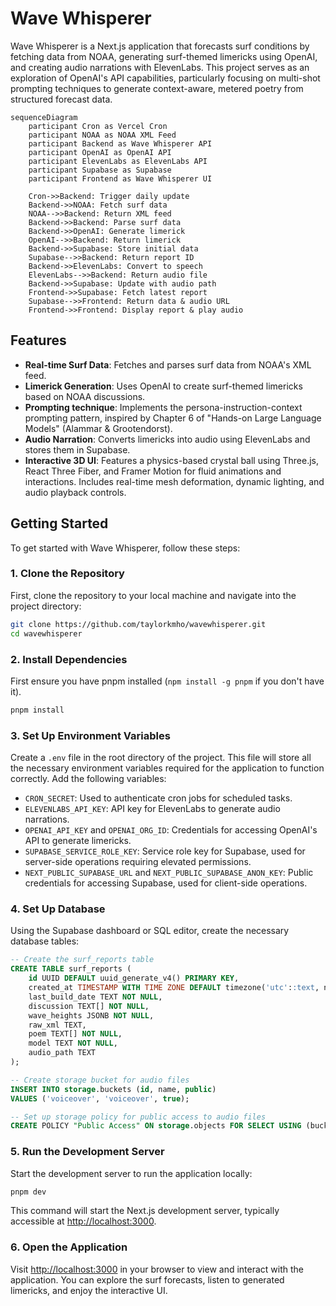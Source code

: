 # Wave Whisperer

Wave Whisperer is a Next.js application that forecasts surf conditions by fetching data from NOAA, generating surf-themed limericks using OpenAI, and creating audio narrations with ElevenLabs. This project serves as an exploration of OpenAI's API capabilities, particularly focusing on multi-shot prompting techniques to generate context-aware, metered poetry from structured forecast data.

```mermaid
sequenceDiagram
    participant Cron as Vercel Cron
    participant NOAA as NOAA XML Feed
    participant Backend as Wave Whisperer API
    participant OpenAI as OpenAI API
    participant ElevenLabs as ElevenLabs API
    participant Supabase as Supabase
    participant Frontend as Wave Whisperer UI

    Cron->>Backend: Trigger daily update
    Backend->>NOAA: Fetch surf data
    NOAA-->>Backend: Return XML feed
    Backend->>Backend: Parse surf data
    Backend->>OpenAI: Generate limerick
    OpenAI-->>Backend: Return limerick
    Backend->>Supabase: Store initial data
    Supabase-->>Backend: Return report ID
    Backend->>ElevenLabs: Convert to speech
    ElevenLabs-->>Backend: Return audio file
    Backend->>Supabase: Update with audio path
    Frontend->>Supabase: Fetch latest report
    Supabase-->>Frontend: Return data & audio URL
    Frontend->>Frontend: Display report & play audio
```

## Features

- **Real-time Surf Data**: Fetches and parses surf data from NOAA's XML feed.
- **Limerick Generation**: Uses OpenAI to create surf-themed limericks based on NOAA discussions.
- **Prompting technique**: Implements the persona-instruction-context prompting pattern, inspired by Chapter 6 of "Hands-on Large Language Models" (Alammar & Grootendorst).
- **Audio Narration**: Converts limericks into audio using ElevenLabs and stores them in Supabase.
- **Interactive 3D UI**: Features a physics-based crystal ball using Three.js, React Three Fiber, and Framer Motion for fluid animations and interactions. Includes real-time mesh deformation, dynamic lighting, and audio playback controls.

## Getting Started

To get started with Wave Whisperer, follow these steps:

### 1. Clone the Repository

First, clone the repository to your local machine and navigate into the project directory:

```bash
git clone https://github.com/taylorkmho/wavewhisperer.git
cd wavewhisperer
```

### 2. Install Dependencies

First ensure you have pnpm installed (`npm install -g pnpm` if you don't have it).

```bash
pnpm install
```

### 3. Set Up Environment Variables

Create a `.env` file in the root directory of the project. This file will store all the necessary environment variables required for the application to function correctly. Add the following variables:

- `CRON_SECRET`: Used to authenticate cron jobs for scheduled tasks.
- `ELEVENLABS_API_KEY`: API key for ElevenLabs to generate audio narrations.
- `OPENAI_API_KEY` and `OPENAI_ORG_ID`: Credentials for accessing OpenAI's API to generate limericks.
- `SUPABASE_SERVICE_ROLE_KEY`: Service role key for Supabase, used for server-side operations requiring elevated permissions.
- `NEXT_PUBLIC_SUPABASE_URL` and `NEXT_PUBLIC_SUPABASE_ANON_KEY`: Public credentials for accessing Supabase, used for client-side operations.

### 4. Set Up Database

Using the Supabase dashboard or SQL editor, create the necessary database tables:

```sql
-- Create the surf_reports table
CREATE TABLE surf_reports (
    id UUID DEFAULT uuid_generate_v4() PRIMARY KEY,
    created_at TIMESTAMP WITH TIME ZONE DEFAULT timezone('utc'::text, now()) NOT NULL,
    last_build_date TEXT NOT NULL,
    discussion TEXT[] NOT NULL,
    wave_heights JSONB NOT NULL,
    raw_xml TEXT,
    poem TEXT[] NOT NULL,
    model TEXT NOT NULL,
    audio_path TEXT
);

-- Create storage bucket for audio files
INSERT INTO storage.buckets (id, name, public)
VALUES ('voiceover', 'voiceover', true);

-- Set up storage policy for public access to audio files
CREATE POLICY "Public Access" ON storage.objects FOR SELECT USING (bucket_id = 'voiceover');
```

### 5. Run the Development Server

Start the development server to run the application locally:

```bash
pnpm dev
```

This command will start the Next.js development server, typically accessible at [http://localhost:3000](http://localhost:3000).

### 6. Open the Application

Visit [http://localhost:3000](http://localhost:3000) in your browser to view and interact with the application. You can explore the surf forecasts, listen to generated limericks, and enjoy the interactive UI.
